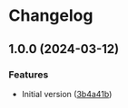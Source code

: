 # Changelog

## 1.0.0 (2024-03-12)


### Features

* Initial version ([3b4a41b](https://github.com/flovogt/test-lib-rp-sp/commit/3b4a41b1bbbd822f723f84d6614059e7e6d34073))
